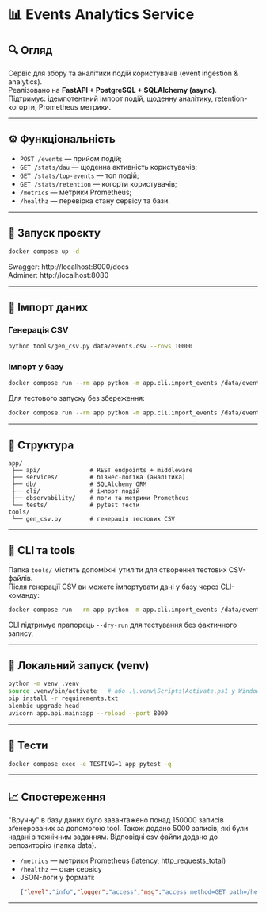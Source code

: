 # 📊 Events Analytics Service

## 🔍 Огляд
Сервіс для збору та аналітики подій користувачів (event ingestion & analytics).  
Реалізовано на **FastAPI + PostgreSQL + SQLAlchemy (async)**.  
Підтримує: ідемпотентний імпорт подій, щоденну аналітику, retention-когорти, Prometheus метрики.

---

## ⚙️ Функціональність
- `POST /events` — прийом подій;
- `GET /stats/dau` — щоденна активність користувачів;
- `GET /stats/top-events` — топ подій;
- `GET /stats/retention` — когорти користувачів;
- `/metrics` — метрики Prometheus;
- `/healthz` — перевірка стану сервісу та бази.

---

## 🧰 Запуск проєкту
```bash
docker compose up -d
```

Swagger: http://localhost:8000/docs  
Adminer: http://localhost:8080

---

## 🧮 Імпорт даних

### Генерація CSV
```bash
python tools/gen_csv.py data/events.csv --rows 10000
```

### Імпорт у базу
```bash
docker compose run --rm app python -m app.cli.import_events /data/events.csv --batch-size 5000
```

Для тестового запуску без збереження:
```bash
docker compose run --rm app python -m app.cli.import_events /data/events.csv --dry-run
```

---

## 🧠 Структура
```
app/
 ├── api/              # REST endpoints + middleware
 ├── services/         # бізнес-логіка (аналітика)
 ├── db/               # SQLAlchemy ORM
 ├── cli/              # імпорт подій
 ├── observability/    # логи та метрики Prometheus
 └── tests/            # pytest тести
tools/
 └── gen_csv.py        # генерація тестових CSV
```

---

## 🧰 CLI та tools
Папка `tools/` містить допоміжні утиліти для створення тестових CSV-файлів.  
Після генерації CSV ви можете імпортувати дані у базу через CLI-команду:

```bash
docker compose run --rm app python -m app.cli.import_events /data/events.csv --batch-size 5000
```

CLI підтримує прапорець `--dry-run` для тестування без фактичного запису.

---

## 🐍 Локальний запуск (venv)

```bash
python -m venv .venv
source .venv/bin/activate   # або .\.venv\Scripts\Activate.ps1 у Windows
pip install -r requirements.txt
alembic upgrade head
uvicorn app.api.main:app --reload --port 8000
```

---

## 🧪 Тести

```bash
docker compose exec -e TESTING=1 app pytest -q
```

---

## 📈 Спостереження
"Вручну" в базу даних було завантажено понад 150000 записів зґенерованих за 
допомогою tool. Також додано 5000 записів, які були надані з технічним заданням.
Відповідні csv файли додано до репозиторію (папка data).

- `/metrics` — метрики Prometheus (latency, http_requests_total)
- `/healthz` — стан сервісу
- JSON-логи у форматі:
  ```json
  {"level":"info","logger":"access","msg":"access method=GET path=/healthz status=200 request_id=..."}
  ```

---
